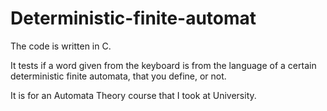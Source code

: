 # Deterministic-finite-automat
The code is written in C.

It tests if a word given from the keyboard 
is from the language of a certain deterministic 
finite automata, that you define, or not.

It is for an Automata Theory course that I took 
at University.
